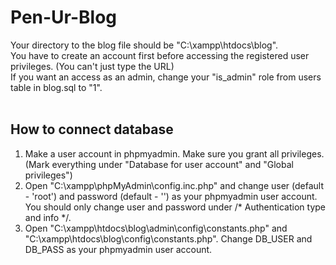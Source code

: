 # Pen-Ur-Blog

Your directory to the blog file should be "C:\xampp\htdocs\blog". <BR>
You have to create an account first before accessing the registered user privileges. (You can't just type the URL) <BR>
If you want an access as an admin, change your "is_admin" role from users table in blog.sql to "1". <BR> <BR>

## How to connect database
1. Make a user account in phpmyadmin. Make sure you grant all privileges. (Mark everything under "Database for user account" and "Global privileges") 
2. Open "C:\xampp\phpMyAdmin\config.inc.php" and change user (default - 'root') and password (default - '') as your phpmyadmin user account. You should only change user and password under /* Authentication type and info */.
3. Open "C:\xampp\htdocs\blog\admin\config\constants.php" and "C:\xampp\htdocs\blog\config\constants.php". Change DB_USER and DB_PASS as your phpmyadmin user account.
